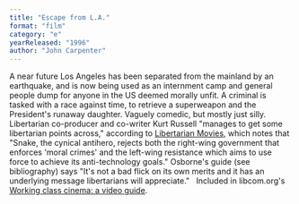 ```yaml
---
title: "Escape from L.A."
format: "film"
category: "e"
yearReleased: "1996"
author: "John Carpenter"
---
```

A near future Los Angeles has been separated from the  mainland by an earthquake, and is now being used as an internment camp and  general people dump for anyone in the US deemed morally unfit. A criminal is  tasked with a race against time, to retrieve a superweapon and the President's  runaway daughter. Vaguely comedic, but mostly just silly.
 
Libertarian co-producer and co-writer Kurt Russell  "manages to get some libertarian points across," according to <a href="http://libertarianmovies.net/E/Escape-From-LA-1996-.html">Libertarian  Movies</a>, which notes that "Snake, the cynical antihero, rejects both the  right-wing government that enforces 'moral crimes' and the left-wing resistance  which aims to use force to achieve its anti-technology goals." Osborne's guide (see bibliography) says "It's not a bad flick on  its own merits and it has an underlying message libertarians will appreciate." 
 
Included in libcom.org's <a href="https://libcom.org/library/working-class-cinema-video-guide">Working  class cinema: a video guide</a>.
